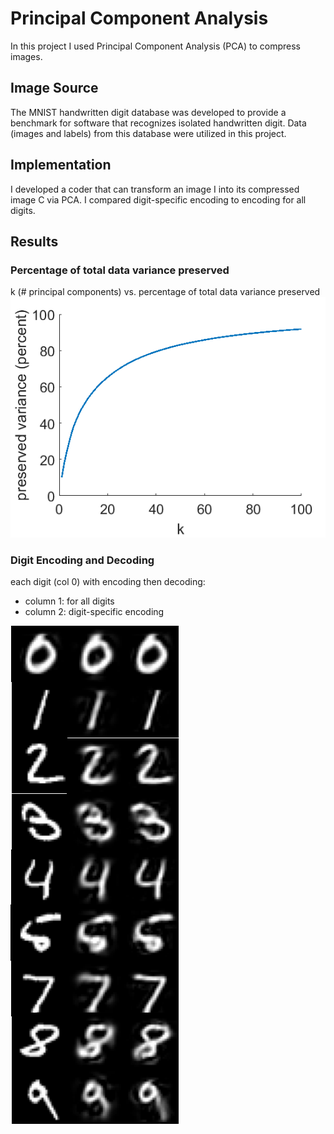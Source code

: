 # Principal Component Analysis

In this project I used Principal Component Analysis (PCA) to compress images. 

## Image Source
The MNIST handwritten digit database was developed to provide a benchmark for software that recognizes isolated handwritten digit. Data (images and labels) from this database were utilized in this project.

## Implementation
I developed a coder that can transform an image I into its compressed image C via PCA. I compared digit-specific encoding to encoding for all digits.

## Results

### Percentage of total data variance preserved
k (# principal components) vs. percentage of total data variance preserved
![percent_variance_all_digits](graphs/percent_variance_all_digits.PNG)

### Digit Encoding and Decoding
each digit (col 0) with encoding then decoding:
* column 1: for all digits 
* column 2: digit-specific encoding 

![encode_decode_digits](graphs/encode_decode_digits.png)


